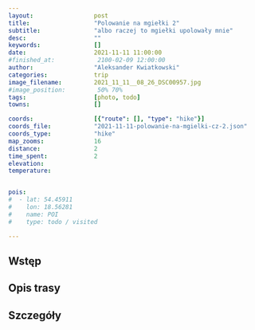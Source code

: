 ```yaml
---
layout:                 post
title:                  "Polowanie na mgiełki 2"
subtitle:               "albo raczej to mgiełki upolowały mnie"
desc:                   ""
keywords:               []
date:                   2021-11-11 11:00:00
#finished_at:            2100-02-09 12:00:00
author:                 "Aleksander Kwiatkowski"
categories:             trip
image_filename:         2021_11_11__08_26_DSC00957.jpg
#image_position:         50% 70%
tags:                   [photo, todo]
towns:                  []

coords:                 [{"route": [], "type": "hike"}]
coords_file:            "2021-11-11-polowanie-na-mgielki-cz-2.json"
coords_type:            "hike"
map_zooms:              16
distance:               2
time_spent:             2
elevation:              
temperature:            


pois:
#  - lat: 54.45911
#    lon: 18.56281
#    name: POI
#    type: todo / visited

---
```



## Wstęp

## Opis trasy

## Szczegóły
